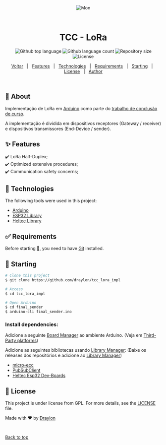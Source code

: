 <div align="center" id="top"> 
  <img src="./.github/app.gif" alt="Mon" />

  &#xa0;

  <!-- <a href="https://mon.netlify.app">Demo</a> -->
</div>

<h1 align="center">TCC - LoRa</h1>

<p align="center">
  <img alt="Github top language" src="https://img.shields.io/github/languages/top/draylon/tcc_lora_impl?color=56BEB8">

  <img alt="Github language count" src="https://img.shields.io/github/languages/count/draylon/tcc_lora_impl?color=56BEB8">

  <img alt="Repository size" src="https://img.shields.io/github/repo-size/draylon/tcc_lora_impl?color=56BEB8">

  <img alt="License" src="https://img.shields.io/github/license/draylon/tcc_lora_impl?color=56BEB8">

  <!-- <img alt="Github issues" src="https://img.shields.io/github/issues/draylon/tcc_lora_impl?color=56BEB8" /> -->

  <!-- <img alt="Github forks" src="https://img.shields.io/github/forks/draylon/tcc_lora_impl?color=56BEB8" /> -->

  <!-- <img alt="Github stars" src="https://img.shields.io/github/stars/draylon/tcc_lora_impl?color=56BEB8" /> -->
</p>

<!-- Status -->

<!-- <h4 align="center"> 
	🚧  Mon 🚀 Under construction...  🚧
</h4> 

<hr> -->

<p align="center">
  <a href="https://github.com/Draylon/tcc_impl/?tab=readme-ov-file#trabalho-de-conclus%C3%A3o-de-curso">Voltar</a> &#xa0; | &#xa0;
  <a href="#sparkles-features">Features</a> &#xa0; | &#xa0;
  <a href="#rocket-technologies">Technologies</a> &#xa0; | &#xa0;
  <a href="#white_check_mark-requirements">Requirements</a> &#xa0; | &#xa0;
  <a href="#checkered_flag-starting">Starting</a> &#xa0; | &#xa0;
  <a href="#memo-license">License</a> &#xa0; | &#xa0;
  <a href="https://github.com/draylon" target="_blank">Author</a>
</p>

<br>

## :dart: About ##

Implementação de LoRa em [Arduino](https://arduino.cc) como parte do [trabalho de conclusão de curso](https://github.com/Draylon/tcc_impl).

A implementação é dividida em dispositivos receptores (Gateway / receiver) e dispositivos transmissores (End-Device / sender).



## :sparkles: Features ##

:heavy_check_mark: LoRa Half-Duplex;\
:heavy_check_mark: Optimized extensive procedures;\
:heavy_check_mark: Communication safety concerns;

## :rocket: Technologies ##

The following tools were used in this project:

- [Arduino](https://arduino.cc/)
- [ESP32 Library](https://github.com/espressif/arduino-esp32)
- [Heltec Library](https://github.com/HelTecAutomation/Heltec_ESP32)

## :white_check_mark: Requirements ##

Before starting :checkered_flag:, you need to have [Git](https://git-scm.com) installed.

## :checkered_flag: Starting ##

```bash
# Clone this project
$ git clone https://github.com/draylon/tcc_lora_impl

# Access
$ cd tcc_lora_impl

# Open Arduino
$ cd final_sender
$ arduino-cli final_sender.ino
```

### Install dependencies:

Adicione a seguinte [Board Manager](https://github.com/Heltec-Aaron-Lee/WiFi_Kit_series/releases/download/0.0.5/package_heltec_esp32_index.json) ao ambiente Arduino. (Veja em [Third-Party platforms](https://support.arduino.cc/hc/en-us/articles/360016466340-Add-third-party-platforms-to-the-Boards-Manager-in-Arduino-IDE))

Adicione as seguintes bibliotecas usando [Library Manager](https://support.arduino.cc/hc/en-us/articles/5145457742236-Add-libraries-to-Arduino-IDE):
(Baixe os releases dos repositórios e adicione ao [Library Manager](https://support.arduino.cc/hc/en-us/articles/5145457742236-Add-libraries-to-Arduino-IDE))
- [micro-ecc](https://github.com/kmackay/micro-ecc)
- [PubSubClient](https://github.com/knolleary/pubsubclient/)
- [Heltec Esp32 Dev-Boards](https://github.com/HelTecAutomation/Heltec_ESP32)



## :memo: License ##

This project is under license from GPL. For more details, see the [LICENSE](LICENSE.md) file.


Made with :heart: by <a href="https://github.com/draylon" target="_blank">Draylon</a>

&#xa0;

<a href="#top">Back to top</a>
